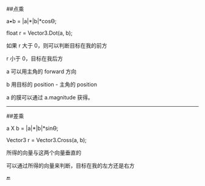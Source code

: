 ##点乘

a•b = |a|*|b|*cosƟ;

float r = Vector3.Dot(a, b);

如果 r 大于 0，则可以判断目标在我的前方

r 小于 0，目标在我后方

a 可以用主角的 forward 方向

b 用目标的 position - 主角的 position

a 的膜可以通过 a.magnitude 获得。

---

##差乘

a X b = |a|*|b|*sinƟ;

Vector3 r = Vector3.Cross(a, b);

所得的向量与这两个向量垂直的

可以通过所得的向量来判断，目标在我的左方还是右方


🔚



